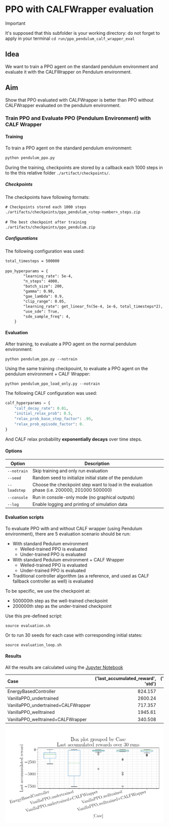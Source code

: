 # PPO with CALFWrapper evaluation

> [!IMPORTANT]  
> It's supposed that this subfolder is your working directory: 
> do not forget to apply in your terminal `cd run/ppo_pendulum_calf_wrapper_eval`

## Idea
We want to train a PPO agent on the standard pendulum environment and evaluate it with the CALFWrapper on Pendulum environment.

## Aim
Show that PPO evaluated with CALFWrapper is better than PPO without CALFWrapper evaluated on the pendulum environment.

### Train PPO and Evaluate PPO (Pendulum Environment) with CALF Wrapper

#### Training

To train a PPO agent on the standard pendulum environment:

```bash
python pendulum_ppo.py
```

During the training, checkpoints are stored by a callback each 1000 steps in to the this relative folder `./artifact/checkpoints/`.

##### Checkpoints

The checkpoints have following formats:
```
# Checkpoints stored each 1000 steps
./artifacts/checkpoints/ppo_pendulum_<step-number>_steps.zip 

# The best checkpoint after training
./artifacts/checkpoints/ppo_pendulum.zip 
```

##### Configurations

The following configuration was used:

```
total_timesteps = 500000

ppo_hyperparams = {
        "learning_rate": 5e-4,
        "n_steps": 4000,
        "batch_size": 200,
        "gamma": 0.98,
        "gae_lambda": 0.9,
        "clip_range": 0.05,
        "learning_rate": get_linear_fn(5e-4, 1e-6, total_timesteps*2),
        "use_sde": True,
        "sde_sample_freq": 4,
    }
```

#### Evaluation
After training, to evaluate a PPO agent on the normal pendulum environment:

```shell
python pendulum_ppo.py --notrain
```

Using the same training checkpouint, to evaluate a PPO agent on the pendulum environment + CALF Wrapper:

```shell
python pendulum_ppo_load_only.py --notrain
```

The following CALF configuration was used:
```python
calf_hyperparams = {
    "calf_decay_rate": 0.01,
    "initial_relax_prob": 0.5,
    "relax_prob_base_step_factor": .95,
    "relax_prob_episode_factor": 0.
}
```

And CALF relax probability **exponentially decays** over time steps.

#### Options

Option | Description |
| ----- |  ----- |
| `--notrain` | Skip training and only run evaluation |
| `--seed` | Random seed to initialize initial state of the pendulum |
| `--loadstep` | Choose the checkpoint step want to load in the evaluation phase (i.e. 200000, 201000 500000) |
| `--console` | Run in console-only mode (no graphical outputs) |
| `--log` | Enable logging and printing of simulation data |

#### Evaluation scripts
To evaluate PPO with and without CALF wrapper (using Pendulum environment), there are 5 evaluation scenario should be run:
- With standard Pedulum environment
  - Welled-trained PPO is evaluated
  - Under-trained PPO is evaluated
- With standard Pedulum environment + CALF Wrapper
  - Welled-trained PPO is evaluated 
  - Under-trained PPO is evaluated
- Traditional controller algorithm (as a reference, and used as CALF fallback controller as well) is evaluated

To be specific, we use the checkpoint at:
- 500000th step as the well-trained checkpoint
- 200000th step as the under-trained checkpoint
  
Use this pre-defined script:
```shell
source evaluation.sh
```
Or to run 30 seeds for each case with corresponding initial states:
```shell
source evaluation_loop.sh
```

#### Results
All the results are calculated using the [Jupyter Notebook](./analysis/ppo_pendulum_calf_wrapper_eval/analysis.ipynb) 

| Case                                |   ('last_accumulated_reward', 'std') |   ('last_accumulated_reward', 'var') |   ('last_accumulated_reward', 'min') |   ('last_accumulated_reward', 'mean') |   ('last_accumulated_reward', 'median') |   ('last_accumulated_reward', 'max') |
|:------------------------------------|-------------------------------------:|-------------------------------------:|-------------------------------------:|--------------------------------------:|----------------------------------------:|-------------------------------------:|
| EnergyBasedController               |                              824.157 |                     679234           |                             -2935.31 |                             -1167.03  |                                -996.113 |                           -7.14436   |
| VanillaPPO_undertrained             |                             2600.24  |                          6.76126e+06 |                             -7583.16 |                             -2925.43  |                               -2754.4   |                          -13.2409    |
| VanillaPPO_undertrained+CALFWrapper |                              717.357 |                     514601           |                             -3967.2  |                              -368.948 |                                -194.519 |                           -7.2526    |
| VanillaPPO_welltrained              |                             1945.61  |                          3.78538e+06 |                             -7545.64 |                             -1020.94  |                                -146.102 |                           -0.0943505 |
| VanillaPPO_welltrained+CALFWrapper  |                              340.508 |                     115946           |                             -1249.81 |                              -308.321 |                                -134.906 |                           -6.92786   |

![Box plot](../../gfx/boxplot_ppo_calf_eval.png)
